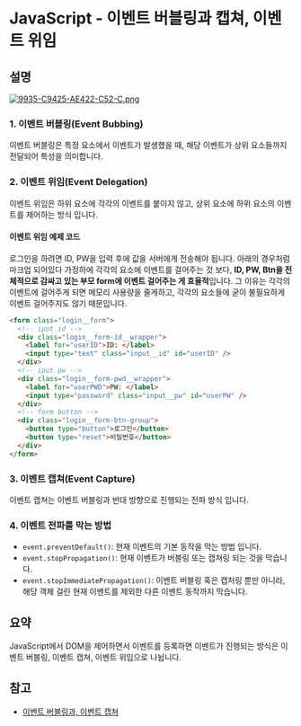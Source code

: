 # JavaScript - 이벤트 버블링과 캡쳐, 이벤트 위임

## 설명

[![9935-C9425-AE422-C52-C.png](https://i.postimg.cc/qRLR1cDx/9935-C9425-AE422-C52-C.png)](https://postimg.cc/xJXnCm2X)

### 1. 이벤트 버블링(Event Bubbing)

이벤트 버블링은 특정 요소에서 이벤트가 발생했을 때, 해당 이벤트가 상위 요소들까지 전달되어 특성을 의미합니다.

### 2. 이벤트 위임(Event Delegation)

이벤트 위임은 하위 요소에 각각의 이벤트를 붙이지 않고, 상위 요소에 하위 요소의 이벤트를 제어하는 방식 입니다.

#### 이벤트 위임 예제 코드

로그인을 하려면 ID, PW을 입력 후에 값을 서버에게 전송해야 됩니다. 아래의 경우처럼 마크업 되어있다 가정하에 각각의 요소에 이벤트를 걸어주는 것 보다, **ID, PW, Btn을 전체적으로 감싸고 있는 부모 form에 이벤트 걸어주는 게 효율적**입니다. 그 이유는 각각의 이벤트에 걸어주게 되면 메모리 사용량을 줄게하고, 각각의 요소들에 굳이 불필요하게 이벤트 걸어주지도 않기 때문입니다.

```html
<form class="login__form">
  <!-- iput id -->
  <div class="login__form-id__wrapper">
    <label for="userID">ID: </label>
    <input type="text" class="input__id" id="userID" />
  </div>
  <!-- iput pw -->
  <div class="login__form-pwd__wrapper">
    <label for="userPWD">PW: </label>
    <input type="password" class="input__pw" id="userPW" />
  </div>
  <!-- form button -->
  <div class="login__form-btn-group">
    <button type="button">로그인</button>
    <button type="reset">비밀번호</button>
  </div>
</form>
```

### 3. 이벤트 캡쳐(Event Capture)

이벤트 캡쳐는 이벤트 버블링과 반대 방향으로 진행되는 전파 방식 입니다.

### 4. 이벤트 전파를 막는 방법

- `event.preventDefault()`: 현재 이벤트의 기본 동작을 막는 방법 입니다.
- `event.stopPropagation()`: 현재 이벤트가 버블링 또는 캡쳐링 되는 것을 막습니다.
- `event.stopImmediatePropagation()`: 이벤트 버블링 혹은 캡처링 뿐만 아니라, 해당 객체 걸린 현재 이벤트를 제외한 다른 이벤트 동작까지 막습니다.

## 요약

JavaScript에서 DOM을 제어하면서 이벤트를 등록하면 이벤트가 진행되는 방식은 이벤트 버블링, 이벤트 캡쳐, 이벤트 위임으로 나뉩니다.

## 참고

- [이벤트 버블링과, 이벤트 캡쳐](https://joshua1988.github.io/web-development/javascript/event-propagation-delegation/#%EC%9D%B4%EB%B2%A4%ED%8A%B8-%EC%BA%A1%EC%B3%90---event-capture)
